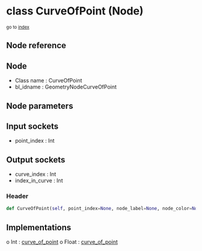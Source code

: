 # class CurveOfPoint (Node)

<sub>go to [index](/docs/index.md)</sub>

## Node reference

Node
----
 - Class name : CurveOfPoint
 - bl_idname : GeometryNodeCurveOfPoint

Node parameters
---------------

Input sockets
-------------
 - point_index : Int

Output sockets
--------------
 - curve_index : Int
 - index_in_curve : Int

### Header

``` python
def CurveOfPoint(self, point_index=None, node_label=None, node_color=None):
```

## Implementations

o Int : [curve_of_point](#curve_of_point) 
o Float : [curve_of_point](#curve_of_point) 


